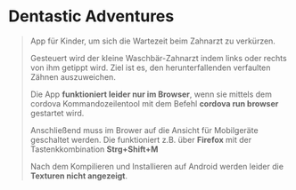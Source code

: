 # Dentastic Adventures

>App für Kinder, um sich die Wartezeit beim Zahnarzt zu verkürzen.
>
>Gesteuert wird der kleine Waschbär-Zahnarzt indem links oder rechts von ihm getippt wird.
>Ziel ist es, den herunterfallenden verfaulten Zähnen auszuweichen.
>
>Die App **funktioniert leider nur im Browser**, wenn sie mittels dem cordova Kommandozeilentool mit dem Befehl **cordova run browser** gestartet wird.
>
>Anschließend muss im Brower auf die Ansicht für Mobilgeräte geschaltet werden.
Die funktioniert z.B. über **Firefox** mit der Tastenkkombination **Strg+Shift+M**
>
>Nach dem Kompilieren und Installieren auf Android werden leider die **Texturen nicht angezeigt**.
